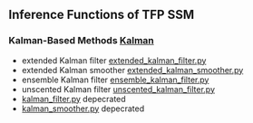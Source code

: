 ## Inference Functions of TFP SSM 


### Kalman-Based Methods [Kalman](Kalman)
*  extended Kalman filter [extended_kalman_filter.py](Kalman%2Fextended_kalman_filter.py)
*  extended Kalman smoother [extended_kalman_smoother.py](Kalman%2Fextended_kalman_smoother.py)
*  ensemble Kalman filter [ensemble_kalman_filter.py](Kalman%2Fensemble_kalman_filter.py)
*  unscented Kalman filter [unscented_kalman_filter.py](Kalman%2Funscented_kalman_filter.py)
* [kalman_filter.py](Kalman%2Fkalman_filter.py) depecrated
* [kalman_smoother.py](Kalman%2Fkalman_smoother.py) depecrated
